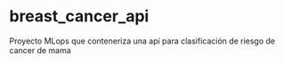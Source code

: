 # breast_cancer_api
Proyecto MLops que conteneriza una api para clasificación de riesgo de cancer de mama
